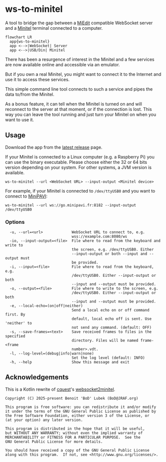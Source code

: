 # ws-to-minitel

A tool to bridge the gap between a [MiEdit](https://github.com/Zigazou/miedit/blob/master/EMULATOR.md) compatible WebSocket server and a
[Minitel](https://en.wikipedia.org/wiki/Minitel) terminal connected to a computer.

```mermaid
flowchart LR
  app{ws-to-minitel}
  app <-->|WebSocket| Server
  app <-->|USB/Din| Minitel
```

There has been a resurgence of interest in the Minitel and a few services are now available online and accessible via an emulator.

But if you own a real Minitel, you might want to connect it to the Internet and use it to access these services.

This simple command line tool connects to such a service and pipes the data to/from the Minitel.

As a bonus feature, it can tell when the Minitel is turned on and will reconnect to the server at that moment, or if the connection is lost.
This way you can leave the tool running and just turn your Minitel on when you want to use it.

## Usage

Download the app from the [latest release](https://github.com/BoD/ws-to-minitel/releases/latest) page.

If your Minitel is connected to a Linux computer (e.g. a Raspberry Pi) you can use the binary executable. Please choose either
the 32 or 64 bits version depending on your system. For other systems, a JVM version is available.

```
ws-to-minitel --url <WebSocket URL> --input-output <Minitel device>
```

For example, if your Minitel is connected to `/dev/ttyUSB0` and you want to connect to [MiniPAVI](https://www.minipavi.fr/):

```
ws-to-minitel --url ws://go.minipavi.fr:8182 --input-output /dev/ttyUSB0
```

### Options

```
  -u, --url=<url>             WebSocket URL to connect to, e.g.
                              wss://example.com:8080/ws
  -io, --input-output=<file>  File where to read from the keyboard and write to
                              the screen, e.g. /dev/ttyUSB0. Either
                              --input-output or both --input and --output must
                              be provided.
  -i, --input=<file>          File where to read from the keyboard, e.g.
                              /dev/ttyUSB0. Either --input-output or both
                              --input and --output must be provided.
  -o, --output=<file>         File where to write to the screen, e.g.
                              /dev/ttyUSB0. Either --input-output or both
                              --input and --output must be provided.
  -e, --local-echo=(on|off|neither)
                              Send a local echo on or off command first. By
                              default, local echo off is sent. Use 'neither' to
                              not send any command. (default: OFF)
  -s, --save-frames=<text>    Save received frames to files in the specified
                              directory. Files will be named frame-<frame
                              number>.vdt.
  -l, --log-level=(debug|info|warn|none)
                              Set the log level (default: INFO)
  -h, --help                  Show this message and exit
```

## Acknowledgements

This is a Kotlin rewrite of [cquest](https://github.com/cquest)'s [websocket2minitel](https://github.com/cquest/websocket2minitel).

```
Copyright (C) 2025-present Benoit 'BoD' Lubek (BoD@JRAF.org)

This program is free software: you can redistribute it and/or modify
it under the terms of the GNU General Public License as published by
the Free Software Foundation, either version 3 of the License, or
(at your option) any later version.

This program is distributed in the hope that it will be useful,
but WITHOUT ANY WARRANTY; without even the implied warranty of
MERCHANTABILITY or FITNESS FOR A PARTICULAR PURPOSE.  See the
GNU General Public License for more details.

You should have received a copy of the GNU General Public License
along with this program.  If not, see <http://www.gnu.org/licenses/>.
```
